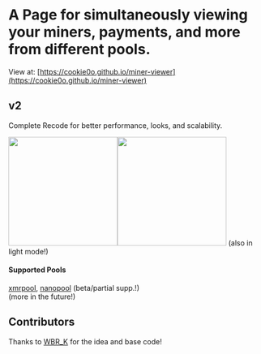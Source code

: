 # A Page for simultaneously viewing your miners, payments, and more from different pools.
View at: [https://cookie0o.github.io/miner-viewer](https://cookie0o.github.io/miner-viewer)

## v2
Complete Recode for better performance, looks, and scalability.
<div style="display: inline-flex;">
  <img src="https://github.com/cookie0o/miner-viewer/assets/81589649/d7007190-edd5-4943-a295-b4fae183d498" style="height: 215px;"> 
  <img src="https://github.com/cookie0o/miner-viewer/assets/81589649/d189f6a8-8431-42bb-9e61-a71d9ff1fbb7" style="height: 215px;"> 
</div>    
(also in light mode!)

#### Supported Pools
[xmrpool](https://web.xmrpool.eu), [nanopool](https://xmr.nanopool.org) (beta/partial supp.!)  
(more in the future!)

## Contributors
Thanks to [WBR_K](https://github.com/wbrk-dev) for the idea and base code!

